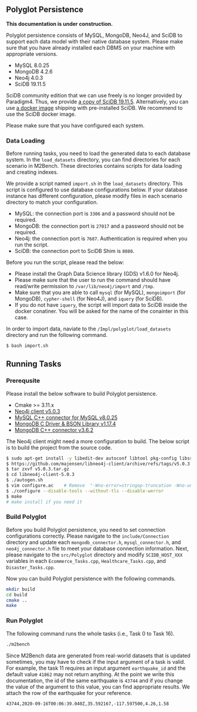 ## Polyglot Persistence

**This documentation is under construction.**

Polyglot persistence consists of MySQL, MongoDB, Neo4J, and SciDB to support each data model with their native database system.
Please make sure that you have already installed each DBMS on your machine with appropriate versions.
- MySQL 8.0.25
- MongoDB 4.2.6
- Neo4j 4.0.3
- SciDB 19.11.5

SciDB community edition that we can use freely is no longer provided by Paradigm4.
Thus, we provide [a copy of SciDB 19.11.5](#).
Alternatively, you can use [a docker image](https://hub.docker.com/layers/rvernica/scidb/19.11-xenial/images/sha256-1e2cedc9bd6a4df47de03aa10fe2eae1b94b88fe2a5767d94aa286572f3cebdf?context=explore) shipping with pre-installed SciDB.
We recommend to use the SciDB docker image.

Please make sure that you have configured each system.

### Data Loading

Before running tasks, you need to load the generated data to each database system. 
In the `load_datasets` directory, you can find directories for each scenario in M2Bench.
These directories contains scripts for data loading and creating indexes.

We provide a script named `import.sh` in the `load_datasets` directory.
This script is configured to use database configurations below. If your database instance has different configuration, please modify files in each scenario directory to match your configuration.
- MySQL: the connection port is `3306` and a password should not be required.
- MongoDB: the connection port is `27017` and a password should not be required.
- Neo4j: the connection port is `7687`. Authentication is required when you run the script.
- SciDB: the connection port to SciDB Shim is `8080`.

Before you run the script, please read the below:
- Please install the Graph Data Science library (GDS) v1.6.0 for Neo4j.
- Please make sure that the user to run the command should have read/write permission to `/var/lib/neo4j/import` and `/tmp`.
- Make sure that you are able to call `mysql` (for MySQL), `mongoimport` (for MongoDB), `cypher-shell` (for Neo4J), and `iquery` (for SciDB).
- If you do not have `iquery`, the script will import data to SciDB inside the docker conatiner. You will be asked for the name of the conainter in this case.

In order to import data, naviate to the `/Impl/polyglot/load_datasets` directory and run the following command. 
```bash
$ bash import.sh
```

## Running Tasks

### Prerequsite

Please install the below software to build Polyglot persistence.

- Cmake >= 3.11.x 
- [Neo4j client v5.0.3](https://github.com/majensen/libneo4j-client)
- [MySQL C++ connector for MySQL v8.0.25](https://dev.mysql.com/downloads/)
- [MongoDB C Driver & BSON Library v1.17.4](https://mongoc.org/libmongoc/current/installing.html)
- [MongoDB C++ connector v3.6.2](http://mongocxx.org/mongocxx-v3/installation/)

The Neo4j client might need a more configuration to build.
The below script is to build the project from the source code.

```bash
$ sudo apt-get install -y libedit-dev autoconf libtool pkg-config libssl-dev
$ https://github.com/majensen/libneo4j-client/archive/refs/tags/v5.0.3.tar.gz
$ tar zxvf v5.0.3.tar.gz
$ cd libneo4j-client-5.0.3
$ ./autogen.sh
$ vim configure.ac    # Remove  "-Wno-error=stringop-truncation -Wno-unknown-warning-option " in the "GCC_FLAGS". You can use another text editor.
$ ./configure --disable-tools --without-tls --disable-werror
$ make 
# make install if you need it
```


### Build Polyglot

Before you build Polyglot persistence, you need to set connection configurations correctly.
Please navigate to the `include/Connection` directory and update each `mongodb_connector.h`, `mysql_connector.h`, and `neo4j_connector.h` file to meet your database connection information.
Next, please navigate to the `src/Polyglot` directory and modify `SCIDB_HOST_XXX` variables in each `Ecommerce_Tasks.cpp`, `Healthcare_Tasks.cpp`, and `Disaster_Tasks.cpp`.

Now you can build Polyglot persistence with the following commands.

```bash
mkdir build
cd build
cmake ..
make
```

### Run Polyglot

The following command runs the whole tasks (i.e., Task 0 to Task 16).

```bash
./m2bench
```

Since M2Bench data are generated from real-world datasets that is updated sometimes, you may have to check if the input argument of a task is valid.
For example, the task 11 requires an input argument `earthquake_id` and the default value `41862` may not return anything.
At the point we write this documentation, the id of the same earthquake is `43744` and if you change the value of the argument to this value, you can find appropriate results.
We attach the row of the earthquake for your reference.
```csv
43744,2020-09-16T00:06:39.040Z,35.592167,-117.597500,4.26,1.58
```

